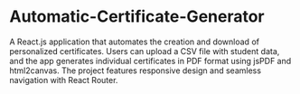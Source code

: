 # Automatic-Certificate-Generator
A React.js application that automates the creation and download of personalized certificates. Users can upload a CSV file with student data, and the app generates individual certificates in PDF format using jsPDF and html2canvas. The project features responsive design and seamless navigation with React Router.
